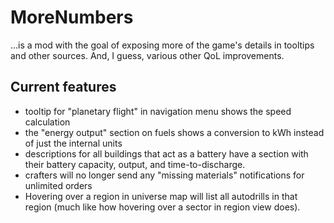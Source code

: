 # MoreNumbers
...is a mod with the goal of exposing more of the game's details in tooltips and other sources. And, I guess, various other QoL improvements.
## Current features
- tooltip for "planetary flight" in navigation menu shows the speed calculation
- the "energy output" section on fuels shows a conversion to kWh instead of just the internal units
- descriptions for all buildings that act as a battery have a section with their battery capacity, output, and time-to-discharge.
- crafters will no longer send any "missing materials" notifications for unlimited orders
- Hovering over a region in universe map will list all autodrills in that region (much like how hovering over a sector in region view does).